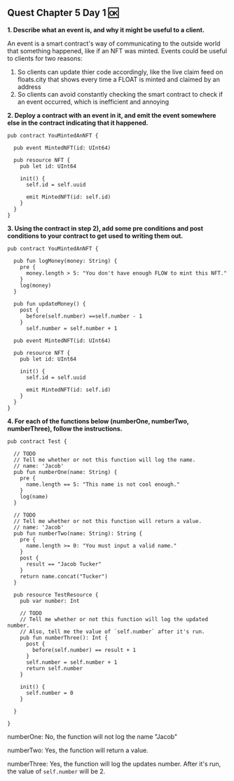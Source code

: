 ## Quest Chapter 5 Day 1 🆗

**1. Describe what an event is, and why it might be useful to a client.**

An event is a smart contract's way of communicating to the outside world that something happened, like if an NFT was minted. Events could be useful to clients for two reasons:

1. So clients can update thier code accordingly, like the live claim feed on floats.city that shows every time a FLOAT is minted and claimed by an address
2. So clients can avoid constantly checking the smart contract to check if an event occurred, which is inefficient and annoying

**2. Deploy a contract with an event in it, and emit the event somewhere else in the contract indicating that it happened.**

```cadence
pub contract YouMintedAnNFT {
  
  pub event MintedNFT(id: UInt64)
  
  pub resource NFT {
    pub let id: UInt64
    
    init() {
      self.id = self.uuid
      
      emit MintedNFT(id: self.id)
    }
  }
}
```

**3. Using the contract in step 2), add some pre conditions and post conditions to your contract to get used to writing them out.**

```cadence
pub contract YouMintedAnNFT {
  
  pub fun logMoney(money: String) {
    pre {
      money.length > 5: "You don't have enough FLOW to mint this NFT."
    }
    log(money)
  }
  
  pub fun updateMoney() {
    post {
      before(self.number) ==self.number - 1
    }
      self.number = self.number + 1
  
  pub event MintedNFT(id: UInt64)
  
  pub resource NFT {
    pub let id: UInt64
    
    init() {
      self.id = self.uuid
      
      emit MintedNFT(id: self.id)
    }
  }
}
```

**4. For each of the functions below (numberOne, numberTwo, numberThree), follow the instructions.**

```CADENCE
pub contract Test {

  // TODO
  // Tell me whether or not this function will log the name.
  // name: 'Jacob'
  pub fun numberOne(name: String) {
    pre {
      name.length == 5: "This name is not cool enough."
    }
    log(name)
  }

  // TODO
  // Tell me whether or not this function will return a value.
  // name: 'Jacob'
  pub fun numberTwo(name: String): String {
    pre {
      name.length >= 0: "You must input a valid name."
    }
    post {
      result == "Jacob Tucker"
    }
    return name.concat("Tucker")
  }

  pub resource TestResource {
    pub var number: Int

    // TODO
    // Tell me whether or not this function will log the updated number.
    // Also, tell me the value of `self.number` after it's run.
    pub fun numberThree(): Int {
      post {
        before(self.number) == result + 1
      }
      self.number = self.number + 1
      return self.number
    }

    init() {
      self.number = 0
    }

  }

}
```

numberOne: No, the function will not log the name "Jacob"

numberTwo: Yes, the function will return a value.

numberThree: Yes, the function will log the updates number. After it's run, the value of `self.number` will be 2.
